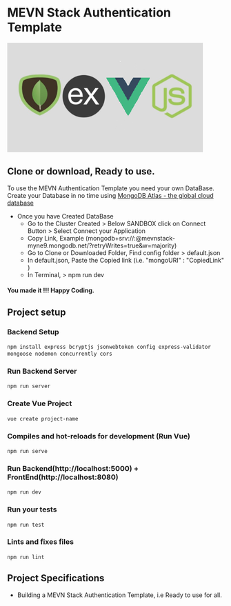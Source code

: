 # MEVN Stack Authentication Template

![MEVN Logo](/client/src/assets/MEVN.png)

## Clone or download, Ready to use.

To use the MEVN Authentication Template you need your own DataBase.
Create your Database in no time using <a href="https://docs.atlas.mongodb.com/getting-started/">MongoDB Atlas - the global cloud database</a>

- Once you have Created DataBase
  - Go to the Cluster Created > Below SANDBOX click on Connect Button > Select Connect your Application
  - Copy Link, Example (mongodb+srv://<username>:<password>@mevnstack-myne9.mongodb.net/<dbname>?retryWrites=true&w=majority)
  - Go to Clone or Downloaded Folder, Find config folder > default.json
  - In default.json, Paste the Copied link (i.e. "mongoURI" : "CopiedLink" )
  - In Terminal, > npm run dev

#### You made it !!! Happy Coding.

## Project setup

### Backend Setup

```
npm install express bcryptjs jsonwebtoken config express-validator mongoose nodemon concurrently cors
```

### Run Backend Server

```
npm run server
```

### Create Vue Project

```
vue create project-name
```

### Compiles and hot-reloads for development (Run Vue)

```
npm run serve
```

### Run Backend(http://localhost:5000) + FrontEnd(http://localhost:8080)

```
npm run dev
```

### Run your tests

```
npm run test
```

### Lints and fixes files

```
npm run lint
```

## Project Specifications

- Building a MEVN Stack Authentication Template, i.e Ready to use for all.

